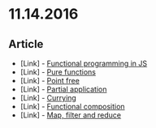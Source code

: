# 11.14.2016

## Article

- \[Link\] - [Functional programming in JS](https://medium.com/@dbillinghamuk/functional-programming-in-js-42657e3d4c33#.f5evou8r7)
- \[Link\] - [Pure functions](https://medium.com/@dbillinghamuk/pure-functions-6f272cb7bd1#.h88rmacc1)
- \[Link\] - [Point free](https://medium.com/@dbillinghamuk/point-free-eb2e9be680a#.mqj64r6sf)
- \[Link\] - [Partial application](https://medium.com/@dbillinghamuk/partial-application-c1c167d96a53#.vgy98ra4d)
- \[Link\] - [Currying](https://medium.com/@dbillinghamuk/currying-beacf1987bbb#.nm7pir8l7)
- \[Link\] - [Functional composition](https://medium.com/@dbillinghamuk/functional-composition-a1ae8f7586ec#.3hfs3s1o2)
- \[Link\] - [Map, filter and reduce](https://medium.com/@dbillinghamuk/map-filter-and-reduce-6c097f0c3902#.4gqw6unym)
